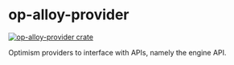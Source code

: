 # op-alloy-provider

<a href="https://crates.io/crates/op-alloy-provider"><img src="https://img.shields.io/crates/v/op-alloy-provider.svg" alt="op-alloy-provider crate"></a>

Optimism providers to interface with APIs, namely the engine API.
